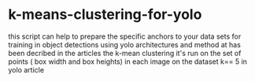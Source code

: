 # k-means-clustering-for-yolo


this script can help to prepare the specific anchors to your data sets 
for training in object detections using yolo architectures and method
at has been decribed in the articles the k-mean clustering it's run on 
the set of points ( box width and box heights) in each image on the dataset 
k== 5 in yolo article
